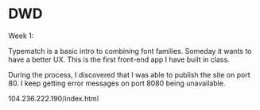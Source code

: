 # DWD
Week 1:

Typematch is a basic intro to combining font families. Someday it wants to have a better UX. This is the first front-end app I have built in class.

During the process, I discovered that I was able to publish the site on port 80. I keep getting error messages on port 8080 being unavailable.

104.236.222.190/index.html

